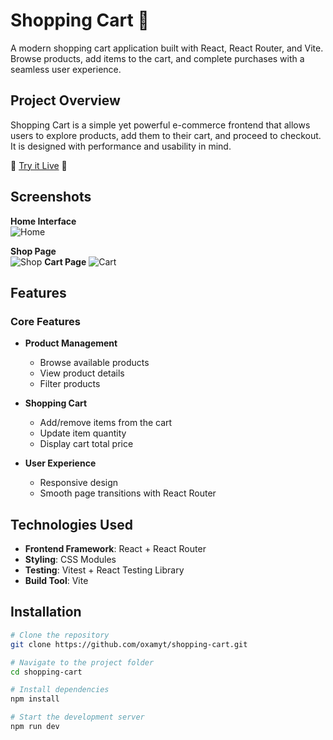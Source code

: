 # Shopping Cart 🛒

A modern shopping cart application built with React, React Router, and Vite. Browse products, add items to the cart, and complete purchases with a seamless user experience.

## Project Overview

Shopping Cart is a simple yet powerful e-commerce frontend that allows users to explore products, add them to their cart, and proceed to checkout. It is designed with performance and usability in mind.

🚀 [Try it Live](https://oxamyt-shopping-cart.netlify.app/) 🚀

## Screenshots

**Home Interface**  
![Home](https://res.cloudinary.com/dehoidlo0/image/upload/v1743009320/awqzhkb2mdkjk6f7kmzl.png)

**Shop Page**  
![Shop](https://res.cloudinary.com/dehoidlo0/image/upload/v1743009429/qzd8nwgsqrmobcjagecy.png)
**Cart Page**
![Cart](https://res.cloudinary.com/dehoidlo0/image/upload/v1743009528/nopujpmqxlefftjyfajx.png)

## Features

### Core Features

- **Product Management**
  - Browse available products
  - View product details
  - Filter products

- **Shopping Cart**
  - Add/remove items from the cart
  - Update item quantity
  - Display cart total price

- **User Experience**
  - Responsive design
  - Smooth page transitions with React Router

## Technologies Used

- **Frontend Framework**: React + React Router
- **Styling**: CSS Modules
- **Testing**: Vitest + React Testing Library
- **Build Tool**: Vite

## Installation

```sh
# Clone the repository
git clone https://github.com/oxamyt/shopping-cart.git

# Navigate to the project folder
cd shopping-cart

# Install dependencies
npm install

# Start the development server
npm run dev
```
